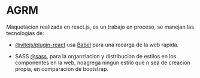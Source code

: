 # AGRM
Maquetacion realizada en react.js, es un trabajo en proceso, se manejan las tecnologias de:


- [@vitejs/plugin-react](https://github.com/vitejs/vite-plugin-react/blob/main/packages/plugin-react/README.md) usa [Babel](https://babeljs.io/) para una recarga de la web rapida.

- SASS [@sass](https://github.com/sass/sass), para la organziacion y distribucion de estilos en los componentes en la web, noagrega ningun estilo que n sea de creacion propia, en comparacion de bootstrap.
